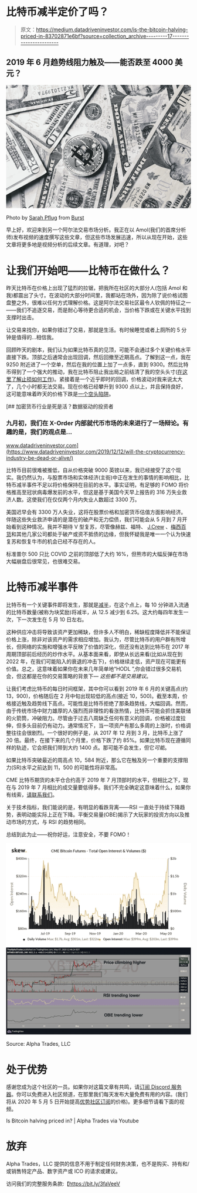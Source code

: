 # 比特币减半定价了吗？

> 原文：<https://medium.datadriveninvestor.com/is-the-bitcoin-halving-priced-in-83702871e6bf?source=collection_archive---------17----------------------->

## 2019 年 6 月趋势线阻力触及——能否跌至 4000 美元？

![](img/410a3597caa83c782546ccf5a3525a36.png)

Photo by [Sarah Pflug](https://burst.shopify.com/@sarahpflugphoto?utm_campaign=photo_credit&utm_content=Picture+of+Bitcoin+Coin+On+Bills+Of+Cash+Money+%E2%80%94+Free+Stock+Photo&utm_medium=referral&utm_source=credit) from [Burst](https://burst.shopify.com/money?utm_campaign=photo_credit&utm_content=Picture+of+Bitcoin+Coin+On+Bills+Of+Cash+Money+%E2%80%94+Free+Stock+Photo&utm_medium=referral&utm_source=credit)

早上好，欢迎来到另一个阿尔法交易市场分析。我正在以 Amol(我们的首席分析师)发布视频的速度撰写这些文章，但这些市场发展迅速，所以从现在开始，这些文章将更多地是视频分析的后续文章。有道理，对吧？

# 让我们开始吧——比特币在做什么？

昨天比特币在价格上出现了猛烈的拉锯，把我所在社区的大部分人(包括 Amol 和我)都震出了头寸。在波动的大部分时间里，我都站在场外，因为除了说价格试图盘整之外，很难以任何方式理解价格。这是阿尔法交易社区最令人钦佩的特征之一——我们不追逐交易，而是耐心等待更合适的机会，当价格下跌或在关键水平找到支撑时出击。

让交易来找你，如果你错过了交易，那就是生活。有时候睡觉或者上厕所的 5 分钟是值得的…相信我。

回顾昨天的剧本，我们认为如果比特币真的见顶，可能不会通过多个关键价格水平直接下跌。顶部之后通常会出现回调，然后回撤至近期高点。了解到这一点，我在 9250 附近进了一个空单，然后在我的位置上加了一点多，直到 9300。然后比特币得到了一个强大的推动，我在比特币阻止我出局之前结清了我的空头头寸([在这里了解止损如何工作](https://www.investopedia.com/articles/stocks/09/use-stop-loss.asp))。紧接着是一个近乎即时的回调，价格波动对我来说太大了，几个小时都无法交易。现在价格已经攀升到 9300 点以上，并且保持良好，这可能意味着昨天的价格下跌是[一个空头陷阱](https://www.investopedia.com/terms/b/bulltrap.asp)。

[](https://www.datadriveninvestor.com/2019/12/12/will-the-cryptocurrency-industry-be-dead-or-alive/) [## 加密货币行业是死是活？数据驱动的投资者

### 九月初，我们在 X-Order 内部就代币市场的未来进行了一场辩论。有趣的是，我们的观点是…

www.datadriveninvestor.com](https://www.datadriveninvestor.com/2019/12/12/will-the-cryptocurrency-industry-be-dead-or-alive/) 

比特币目前很难被推低，自从价格突破 9000 英镑以来，我已经接受了这个现实。我仍然认为，与股票市场和实体经济(主街)中正在发生的事情的影响相比，比特币减半事件不足以将价格保持在目前的水平。事实证明，有足够的 FOMO 将价格推高至冠状病毒爆发前的水平，但这是基于美国今天早上报告的 316 万失业救济人数。这使我们在仅仅两个月内失业人数超过 3300 万。

美国迟早会有 3300 万人失业，这将在股票价格和加密货币估值方面影响经济。伴随这些失业救济申请的是潜在的破产和无力偿债，我们可能会从 5 月到 7 月开始看到这种情况。我并不期待 V 型复苏，尽管像赫兹、福特、 [J.Crew](https://www.wsj.com/livecoverage/coronavirus-2020-04-30) 、[梅西百货](https://www.marketwatch.com/story/macys-looks-to-raise-5-billion-in-debt-to-avoid-bankruptcy-report-2020-04-21)和其他几家公司都处于破产或资不抵债的边缘，但我怀疑我是唯一一个认为快速复苏和恢复牛市的机会已经不存在的人。

标准普尔 500 只比 COVID 之前的顶部低了大约 16%，但熊市的大幅反弹在市场大幅崩盘后很常见，也很难交易。

# 比特币减半事件

比特币有一个关键事件即将发生，那就是[减半](https://www.coindesk.com/bitcoin-halving-explainer)，在这个点上，每 10 分钟进入流通的比特币数量(被称为块奖励)将减半，从 12.5 减少到 6.25。这大约每四年发生一次，下一次发生在 5 月 10 日左右。

这种供应冲击将导致该资产更加稀缺，但许多人不明白，稀缺程度降低并不能保证价格上涨，除非对该资产的需求相应增加。我认为，尽管比特币的用户群有所增长，但网络的实施和增强水平反映了价值的深化，但还没有达到比特币在 2017 年周期顶部前后经历的炒作水平。从基本面来看，即使从长远来看(比如从现在到 2022 年，在我们可能陷入的衰退的冲击下)，价格继续走低，资产现在可能更有价值。总之，这意味着如果你在未来几年简单地“HODL ”,你会错过很多交易机会，但这都是在你的交易策略的背景下— *这些都不是交易建议*。

让我们考虑比特币的每日时间框架，其中你可以看到 2019 年 6 月的关键高点(约 13，900)，价格随后在 2 月中旬出现较低的高点(接近 10，500)。截至本周，价格接近触及趋势线下高点。可能性是比特币拒绝了那条趋势线，大幅回调。然而，由于传统市场中财力雄厚的人强烈而非理性的看涨热情，比特币可能会抓住美联储的火箭筒，冲破阻力。尽管由于过去八周缺乏任何有意义的回调，价格被过度拉伸，但多头目前仍有动力。通常情况下，当一项资产有那么多周的上涨时，价格调整往往会很剧烈。一个很好的例子是，从 2017 年 12 月到 3 月，比特币上涨了 20 倍。最终，在接下来的几个月里，价格下跌了约 85%。如果比特币现在遵循同样的轨迹，它会把我们带到大约 1400 点。那可能不会发生，但它*可能*。

如果比特币突破最近的周高点 10，584 附近，那么它在触及另一个重要的支撑阻力(SR)水平之前达到 11，500 的可能性将非常高。

CME 比特币期货的未平仓合约高于 2019 年 7 月顶部时的水平，但相比之下，现在与 2019 年 7 月相比的成交量要低得多。我们不完全确定这意味着什么，如果你有线索，[请联系我们](https://bit.ly/2YDdJCL?fbclid=IwAR35cG5Oe3pHVA4Bp8ENIOsXb773CrYUjewXyWvOcRtfVfnsKsiv_nM3ER0)。

关于技术指标，我们能说的是，有明显的看跌背离——RSI 一直处于持续下降趋势，表明动能实际上正在下降。平衡交易量(OBE)揭示了大玩家的投资方向以及推动市场的方式，与 RSI 的趋势相同。

总结到此为止——祝你好运，注意安全，不要 FOMO！

![](img/7585eec0713d20a6796172d677abf651.png)![](img/203a47e690ae86d8c2026cea77879a13.png)

Source: Alpha Trades, LLC

# 处于优势

感谢您成为这个社区的一员。如果你对这篇文章有共鸣，请[订阅 Discord 服务器](https://bit.ly/2KJ1oor)。你可以免费进入社区频道，在那里我们每天发布大量免费有用的内容。(我们将从 2020 年 5 月 5 日开始提高[优势社区订阅](https://bit.ly/3bUdg3a)的价格)。更多细节请看下面的视频。

Is Bitcoin halving priced in? | Alpha Trades via Youtube

# 放弃

Alpha Trades，LLC 提供的信息不用于制定任何财务决策，也不是购买、持有和/或销售特定产品、数字资产或 ICO 的请求或建议。

访问我们的完整服务条款:【https://bit.ly/3faVeeV 
